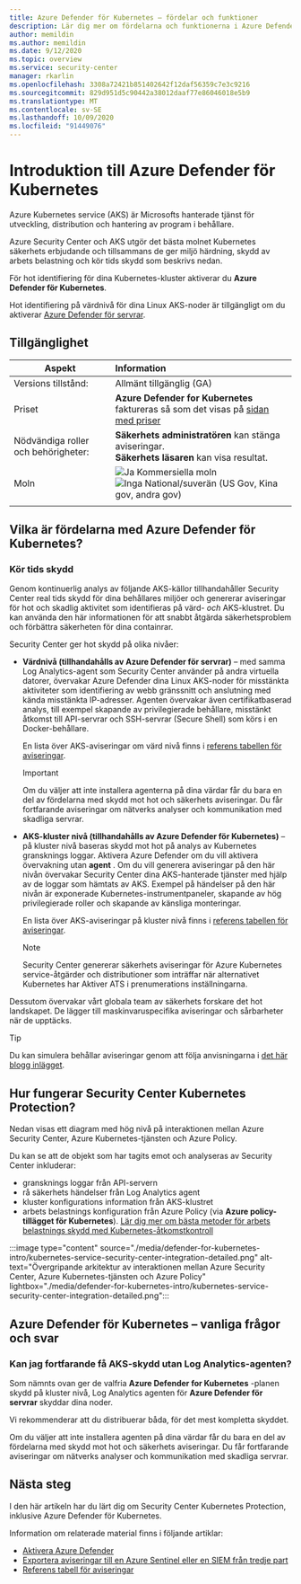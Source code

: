 ```yaml
---
title: Azure Defender för Kubernetes – fördelar och funktioner
description: Lär dig mer om fördelarna och funktionerna i Azure Defender för Kubernetes.
author: memildin
ms.author: memildin
ms.date: 9/12/2020
ms.topic: overview
ms.service: security-center
manager: rkarlin
ms.openlocfilehash: 3308a72421b851402642f12daf56359c7e3c9216
ms.sourcegitcommit: 829d951d5c90442a38012daaf77e86046018e5b9
ms.translationtype: MT
ms.contentlocale: sv-SE
ms.lasthandoff: 10/09/2020
ms.locfileid: "91449076"
---
```

# <a name="introduction-to-azure-defender-for-kubernetes"></a>Introduktion till Azure Defender för Kubernetes

Azure Kubernetes service (AKS) är Microsofts hanterade tjänst för utveckling, distribution och hantering av program i behållare.

Azure Security Center och AKS utgör det bästa molnet Kubernetes säkerhets erbjudande och tillsammans de ger miljö härdning, skydd av arbets belastning och kör tids skydd som beskrivs nedan.

För hot identifiering för dina Kubernetes-kluster aktiverar du **Azure Defender för Kubernetes**.

Hot identifiering på värdnivå för dina Linux AKS-noder är tillgängligt om du aktiverar [Azure Defender för servrar](defender-for-servers-introduction.md).

## <a name="availability"></a>Tillgänglighet

|Aspekt|Information|
|----|:----|
|Versions tillstånd:|Allmänt tillgänglig (GA)|
|Priset|**Azure Defender for Kubernetes** faktureras så som det visas på [sidan med priser](security-center-pricing.md)|
|Nödvändiga roller och behörigheter:|**Säkerhets administratören** kan stänga aviseringar.<br>**Säkerhets läsaren** kan visa resultat.|
|Moln|![Ja](./media/icons/yes-icon.png) Kommersiella moln<br>![Inga](./media/icons/no-icon.png) National/suverän (US Gov, Kina gov, andra gov)|
|||

## <a name="what-are-the-benefits-of-azure-defender-for-kubernetes"></a>Vilka är fördelarna med Azure Defender för Kubernetes?

### <a name="run-time-protection"></a>Kör tids skydd

Genom kontinuerlig analys av följande AKS-källor tillhandahåller Security Center real tids skydd för dina behållares miljöer och genererar aviseringar för hot och skadlig aktivitet som identifieras på värd- *och* AKS-klustret. Du kan använda den här informationen för att snabbt åtgärda säkerhetsproblem och förbättra säkerheten för dina containrar.

Security Center ger hot skydd på olika nivåer: 

- **Värdnivå (tillhandahålls av Azure Defender för servrar)** – med samma Log Analytics-agent som Security Center använder på andra virtuella datorer, övervakar Azure Defender dina Linux AKS-noder för misstänkta aktiviteter som identifiering av webb gränssnitt och anslutning med kända misstänkta IP-adresser. Agenten övervakar även certifikatbaserad analys, till exempel skapande av privilegierade behållare, misstänkt åtkomst till API-servrar och SSH-servrar (Secure Shell) som körs i en Docker-behållare.

    En lista över AKS-aviseringar om värd nivå finns i [referens tabellen för aviseringar](alerts-reference.md#alerts-containerhost).

    >[!IMPORTANT]
    > Om du väljer att inte installera agenterna på dina värdar får du bara en del av fördelarna med skydd mot hot och säkerhets aviseringar. Du får fortfarande aviseringar om nätverks analyser och kommunikation med skadliga servrar.

- **AKS-kluster nivå (tillhandahålls av Azure Defender för Kubernetes)** – på kluster nivå baseras skydd mot hot på analys av Kubernetes gransknings loggar. Aktivera Azure Defender om du vill aktivera övervakning utan **agent** . Om du vill generera aviseringar på den här nivån övervakar Security Center dina AKS-hanterade tjänster med hjälp av de loggar som hämtats av AKS. Exempel på händelser på den här nivån är exponerade Kubernetes-instrumentpaneler, skapande av hög privilegierade roller och skapande av känsliga monteringar.

    En lista över AKS-aviseringar på kluster nivå finns i [referens tabellen för aviseringar](alerts-reference.md#alerts-akscluster).

    >[!NOTE]
    > Security Center genererar säkerhets aviseringar för Azure Kubernetes service-åtgärder och distributioner som inträffar när alternativet Kubernetes har Aktiver ATS i prenumerations inställningarna. 

Dessutom övervakar vårt globala team av säkerhets forskare det hot landskapet. De lägger till maskinvaruspecifika aviseringar och sårbarheter när de upptäcks.

> [!TIP]
> Du kan simulera behållar aviseringar genom att följa anvisningarna i [det här blogg inlägget](https://techcommunity.microsoft.com/t5/azure-security-center/how-to-demonstrate-the-new-containers-features-in-azure-security/ba-p/1011270).



## <a name="how-does-security-centers-kubernetes-protection-work"></a>Hur fungerar Security Center Kubernetes Protection?

Nedan visas ett diagram med hög nivå på interaktionen mellan Azure Security Center, Azure Kubernetes-tjänsten och Azure Policy.

Du kan se att de objekt som har tagits emot och analyseras av Security Center inkluderar:

- gransknings loggar från API-servern
- rå säkerhets händelser från Log Analytics agent
- kluster konfigurations information från AKS-klustret
- arbets belastnings konfiguration från Azure Policy (via **Azure policy-tillägget för Kubernetes**). [Lär dig mer om bästa metoder för arbets belastnings skydd med Kubernetes-åtkomstkontroll](container-security.md#workload-protection-best-practices-using-kubernetes-admission-control)

:::image type="content" source="./media/defender-for-kubernetes-intro/kubernetes-service-security-center-integration-detailed.png" alt-text="Övergripande arkitektur av interaktionen mellan Azure Security Center, Azure Kubernetes-tjänsten och Azure Policy" lightbox="./media/defender-for-kubernetes-intro/kubernetes-service-security-center-integration-detailed.png":::




## <a name="azure-defender-for-kubernetes---faq"></a>Azure Defender för Kubernetes – vanliga frågor och svar

### <a name="can-i-still-get-aks-protections-without-the-log-analytics-agent"></a>Kan jag fortfarande få AKS-skydd utan Log Analytics-agenten?

Som nämnts ovan ger de valfria **Azure Defender for Kubernetes** -planen skydd på kluster nivå, Log Analytics agenten för **Azure Defender för servrar** skyddar dina noder. 

Vi rekommenderar att du distribuerar båda, för det mest kompletta skyddet.

Om du väljer att inte installera agenten på dina värdar får du bara en del av fördelarna med skydd mot hot och säkerhets aviseringar. Du får fortfarande aviseringar om nätverks analyser och kommunikation med skadliga servrar.


## <a name="next-steps"></a>Nästa steg

I den här artikeln har du lärt dig om Security Center Kubernetes Protection, inklusive Azure Defender för Kubernetes. 

Information om relaterade material finns i följande artiklar: 

- [Aktivera Azure Defender](security-center-pricing.md)
- [Exportera aviseringar till en Azure Sentinel eller en SIEM från tredje part](continuous-export.md)
- [Referens tabell för aviseringar](alerts-reference.md)